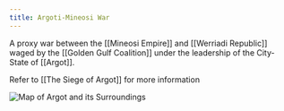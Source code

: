 ```yaml
---
title: Argoti-Mineosi War
---
```


A proxy war between the [[Mineosi Empire]] and [[Werriadi Republic]] waged by the [[Golden Gulf Coalition]] under the leadership of the City-State of [[Argot]].

Refer to [[The Siege of Argot]] for more information 

![Map of Argot and its Surroundings](/assets/Map.png)